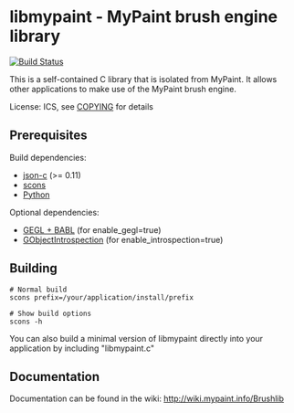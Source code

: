 libmypaint - MyPaint brush engine library
===========================================
[![Build Status](https://travis-ci.org/mypaint/libmypaint.png?branch=master)](https://travis-ci.org/mypaint/libmypaint)

This is a self-contained C library that is isolated from MyPaint.
It allows other applications to make use of the MyPaint brush engine.

License: ICS, see [COPYING](./COPYING) for details

Prerequisites
---------------

Build dependencies:
* [json-c](https://github.com/json-c/json-c/wiki) (>= 0.11)
* [scons](http://scons.org/)
* [Python](http://python.org/)

Optional dependencies:
* [GEGL + BABL](http://gegl.org/) (for enable_gegl=true)
* [GObjectIntrospection](https://live.gnome.org/GObjectIntrospection) (for enable_introspection=true)


Building
---------

    # Normal build
    scons prefix=/your/application/install/prefix

    # Show build options
    scons -h


You can also build a minimal version of libmypaint directly into your application by including "libmypaint.c"

Documentation
--------------

Documentation can be found in the wiki:
http://wiki.mypaint.info/Brushlib

